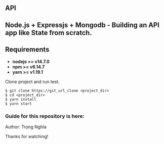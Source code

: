 ## API
## Node.js + Expressjs + Mongodb - Building an API app like State from scratch.

## Requirements

* **nodejs >= v14.7.0**
* **npm >= v6.14.7**
* **yarn >= v1.19.1**

Clone project and run test.

```
$ git clone https://git_url_clone <project_dir>
$ cd <project_dir>
$ yarn install
$ yarn start
```

### Guide for this repository is here:

Author: Trọng Nghĩa

Thanks for watching!
